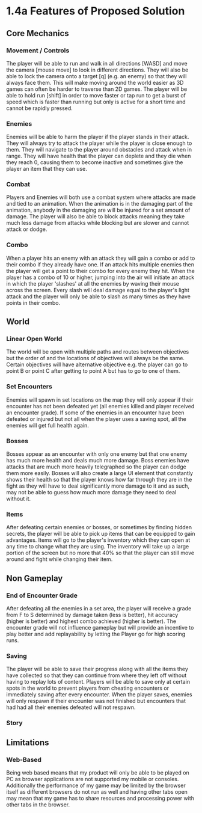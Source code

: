 # 1.4a Features of Proposed Solution

## Core Mechanics

### Movement / Controls

The player will be able to run and walk in all directions \[WASD] and move the camera \[mouse move] to look in different directions. They will also be able to lock the camera onto a target \[q] (e.g. an enemy) so that they will always face them. This will make moving around the world easier as 3D games can often be harder to traverse than 2D games. The player will be able to hold run \[shift] in order to move faster or tap run to get a burst of speed which is faster than running but only is active for a short time and cannot be rapidly pressed.

### Enemies

Enemies will be able to harm the player if the player stands in their attack. They will always try to attack the player while the player is close enough to them. They will navigate to the player around obstacles and attack when in range. They will have health that the player can deplete and they die when they reach 0, causing them to become inactive and sometimes give the player an item that they can use.&#x20;

### Combat

Players and Enemies will both use a combat system where attacks are made and tied to an animation. When the animation is in the damaging part of the animation, anybody in the damaging are will be injured for a set amount of damage. The player will also be able to block attacks meaning they take much less damage from attacks while blocking but are slower and cannot attack or dodge.

### Combo

When a player hits an enemy with an attack they will gain a combo or add to their combo if they already have one. If an attack hits multiple enemies then the player will get a point to their combo for every enemy they hit. When the player has a combo of 10 or higher, jumping into the air will initiate an attack in which the player 'slashes' at all the enemies by waving their mouse across the screen. Every slash will deal damage equal to the player's light attack and the player will only be able to slash as many times as they have points in their combo.&#x20;

## World

### Linear Open World

The world will be open with multiple paths and routes between objectives but the order of and the locations of objectives will always be the same. Certain objectives will have alternative objective e.g. the player can go to point B or point C after getting to point A but has to go to one of them.&#x20;

### Set Encounters

Enemies will spawn in set locations on the map they will only appear if their encounter has not been defeated yet (all enemies killed and player received an encounter grade). If some of the enemies in an encounter have been defeated or injured but not all when the player uses a saving spot, all the enemies will get full health again.&#x20;

### Bosses

Bosses appear as an encounter with only one enemy but that one enemy has much more health and deals much more damage. Boss enemies have attacks that are much more heavily telegraphed so the player can dodge them more easily. Bosses will also create a large UI element that constantly shows their health so that the player knows how far through they are in the fight as they will have to deal significantly more damage to it and as such, may not be able to guess how much more damage they need to deal without it.

### Items

After defeating certain enemies or bosses, or sometimes by finding hidden secrets, the player will be able to pick up items that can be equipped to gain advantages. Items will go to the player's inventory which they can open at any time to change what they are using. The inventory will take up a large portion of the screen but no more that 40% so that the player can still move around and fight while changing their item.

## Non Gameplay

### End of Encounter Grade

After defeating all the enemies in a set area, the player will receive a grade from F to S determined by damage taken (less is better), hit accuracy (higher is better) and highest combo achieved (higher is better). The encounter grade will not influence gameplay but will provide an incentive to play better and add replayability by letting the Player go for high scoring runs.

### Saving

The player will be able to save their progress along with all the items they have collected  so that they can continue from where they left off without having to replay lots of content. Players will be able to save only at certain spots in the world to prevent players from cheating encounters or immediately saving after every encounter. When the player saves, enemies will only respawn if their encounter was not finished but encounters that had had all their enemies defeated will not respawn.

### Story



## Limitations

### Web-Based

Being web based means that my product will only be able to be played on PC as browser applications are not supported my mobile or consoles. Additionally the performance of my game may be limited by the browser itself as different browsers do not run as well and having other tabs open may mean that my game has to share resources and processing power with other tabs in the browser.
